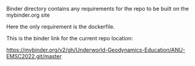 Binder directory contains any requirements for the repo to be built on the mybinder.org site

Here the only requirement is the dockerfile.


This is the binder link for the current repo location:

https://mybinder.org/v2/gh/Underworld-Geodynamics-Education/ANU-EMSC2022.git/master
